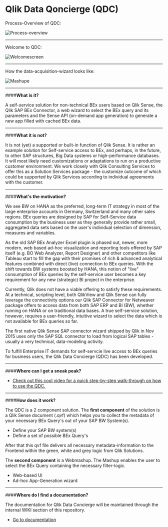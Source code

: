 # Qlik Data Qoncierge (QDC)

Process-Overview of QDC:

![Process-overview](https://raw.githubusercontent.com/QlikPreSalesDACH/Qlik-Data-Qoncierge/master/IMAGES/PROCESS.JPG)


----------
Welcome to QDC:

![Welcomescreen](https://raw.githubusercontent.com/QlikPreSalesDACH/Qlik-Data-Qoncierge/master/IMAGES/INTRO.JPG)


----------
How the data-acquisition-wizard looks like:

![Mashupe](https://raw.githubusercontent.com/QlikPreSalesDACH/Qlik-Data-Qoncierge/master/IMAGES/MASHUP.JPG)


----------


####**What is it?**

A self-service solution for non-technical BEx users based on Qlik Sense, the Qlik SAP BEx Connector, a web wizard to select the BEx query and its parameters and the Sense API (on-demand app generation) to generate a new app filled with cached BEx data.


----------


####**What it is not?**

It is not (yet) a supported or built-in function of Qlik Sense. It is rather an example solution for Self-service access to BEx, and perhaps, in the future, to other SAP structures, Big Data systems or high-performance databases. It will most likely need customizations or adaptations to run on a productive customer environment. We work closely with Qlik Consulting Services to offer this as a Solution Services package - the customize outcome of which could be supported by Qlik Services according to individual agreements with the customer.


----------


####**What's the motivation?**

We see BW on HANA as the preferred, long-term IT strategy in most of the large enterprise accounts in Germany, Switzerland and many other sales regions. BEx queries are designed by SAP for Self-Service data consumption by the business user as they generally provide rather small, aggregated data sets based on the user's individual selection of dimension, measures and variables. 

As the old SAP BEx Analyzer Excel plugin is phased out, newer, more modern, web based ad-hoc visualization and reporting tools offered by SAP itself (e.g. BO Web Analyzer, Report Designer) and other competitors like Tableau start to fill the gap with their promises of rich & advanced analytical features combined with direct (live) connection to BEx queries. With the shift towards BW systems boosted by HANA, this notion of "live" consumption of BEx queries by the self-service user becomes a key requirement for any new (strategic) BI project in the enterprise.

Currently, Qlik does not have a viable offering to satisfy these requirements. At a technical, scripting level, both QlikView and Qlik Sense can fully leverage the connectivity options our Qlik SAP Connector for Netweaver package offers to access data from both SAP ERP and BI (BW), whether running on HANA or on traditional data bases. A true self-service solution, however, requires a user-friendly, intuitive wizard to select the data which is not available for BEx queries so far.

The first native Qlik Sense SAP connector wizard shipped by Qlik in Nov 2015 uses only the SAP SQL connector to load from logical SAP tables - usually a very technical, data-modeling activity.


To fulfill Enterprise IT demands for self-servcie live access to BEx queries for business users, the Qlik Data Concierge (QDC) has been developed.


----------


####**Where can I get a sneak peak?**

 - [Check out this cool video for a quick step-by-step walk-through on how to use the QDC.]()

----------


####**How does it work?**

The QDC is a 2 component solution. The **first component** of the solution is a Qlik Sense document (.qvf) which helps you to collect the metadata of your necessary BEx Query's out of your SAP BW System(s).

 - Define your SAP BW system(s)
 - Define a set of possible BEx Query's

After that this qvf file delivers all necessary metadata-information to the Frontend within the green, white and grey logic from Qlik Solutions.

The **second component** is a Webmashup. The Mashup enables the user to select the BEx Query containing the necessary filter-logic.

 - Web-based UI 
 - Ad-hoc App-Generation wizard

----------


####**Where do I find a documentation?**

The documentation for Qlik Data Concierge will be maintained through the internal WIKI section of this repository.

- [Go to documentation](https://github.com/QlikPreSalesDACH/Qlik-Data-Qoncierge/wiki)

